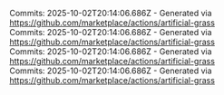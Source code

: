 Commits: 2025-10-02T20:14:06.686Z - Generated via https://github.com/marketplace/actions/artificial-grass
<br>
Commits: 2025-10-02T20:14:06.686Z - Generated via https://github.com/marketplace/actions/artificial-grass
<br>
Commits: 2025-10-02T20:14:06.686Z - Generated via https://github.com/marketplace/actions/artificial-grass
<br>
Commits: 2025-10-02T20:14:06.686Z - Generated via https://github.com/marketplace/actions/artificial-grass
<br>
